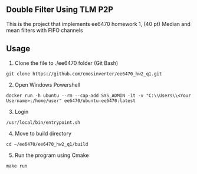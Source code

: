 ## Double Filter Using TLM P2P


This is the project that implements ee6470 homework 1, (40 pt) Median and mean filters with FIFO channels

## Usage
1. Clone the file to ./ee6470 folder (Git Bash)
```properties
git clone https://github.com/cmosinverter/ee6470_hw2_q1.git
```
2. Open Windows Powershell
```properties
docker run -h ubuntu --rm --cap-add SYS_ADMIN -it -v "C:\\Users\\<Your Username>:/home/user" ee6470/ubuntu-ee6470:latest
```
3. Login
```properties
/usr/local/bin/entrypoint.sh
```
4. Move to build directory
```properties
cd ~/ee6470/ee6470_hw2_q1/build
```
5. Run the program using Cmake
```properties
make run
```